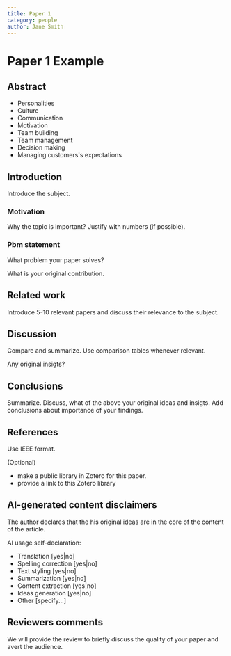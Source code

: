 ```yaml
---
title: Paper 1
category: people
author: Jane Smith
---
```

# Paper 1 Example

## Abstract 
* Personalities
* Culture
* Communication
* Motivation
* Team building
* Team management
* Decision making
* Managing customers's expectations

## Introduction

Introduce the subject.

### Motivation

Why the topic is important? Justify with numbers (if possible).

### Pbm statement

What problem your paper solves?

What is your original contribution.

## Related work

Introduce 5-10 relevant papers and discuss their relevance to the subject.

## Discussion

Compare and summarize. Use comparison tables whenever relevant.

Any original insigts? 

## Conclusions

Summarize.
Discuss, what of the above your original ideas and insigts.
Add conclusions about importance of your findings.

## References

Use IEEE format.

(Optional)
* make a public library in Zotero for this paper.
* provide a link to this Zotero library

## AI-generated content disclaimers
The author declares that the his original ideas are in the core of the content of the article.

AI usage self-declaration:
* Translation \[yes\|no\]
* Spelling correction \[yes\|no\]
* Text styling \[yes\|no\]
* Summarization \[yes\|no\]
* Content extraction \[yes\|no\]
* Ideas generation \[yes\|no\]
* Other \[specify...\]

## Reviewers comments

We will provide the review to briefly discuss the quality of your paper and avert the audience.